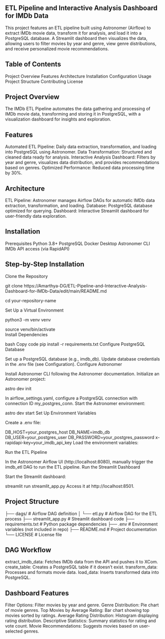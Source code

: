 ## ETL Pipeline and Interactive Analysis Dashboard for IMDb Data

This project features an ETL pipeline built using Astronomer (Airflow) to extract IMDb movie data, transform it for analysis, and load it into a PostgreSQL database. A Streamlit dashboard then visualizes the data, allowing users to filter movies by year and genre, view genre distributions, and receive personalized movie recommendations.

## Table of Contents 
Project Overview
Features
Architecture
Installation
Configuration
Usage
Project Structure
Contributing
License

## Project Overview
The IMDb ETL Pipeline automates the data gathering and processing of IMDb movie data, transforming and storing it in PostgreSQL, with a visualization dashboard for insights and exploration.

## Features
Automated ETL Pipeline: Daily data extraction, transformation, and loading into PostgreSQL using Astronomer.
Data Transformation: Structured and cleaned data ready for analysis.
Interactive Analysis Dashboard: Filters by year and genre, visualizes data distribution, and provides recommendations based on genres.
Optimized Performance: Reduced data processing time by 30%.

## Architecture
ETL Pipeline: Astronomer manages Airflow DAGs for automatic IMDb data extraction, transformation, and loading.
Database: PostgreSQL database optimized for querying.
Dashboard: Interactive Streamlit dashboard for user-friendly data exploration.

## Installation
Prerequisites
Python 3.8+
PostgreSQL
Docker Desktop
Astronomer CLI
IMDb API access (via RapidAPI)

## Step-by-Step Installation
Clone the Repository

git clone https://Amarthya-DG/ETL-Pipeline-and-Interactive-Analysis-Dashboard-for-IMDb-Data/edit/main/README.md

cd your-repository-name

Set Up a Virtual Environment

python3 -m venv venv

source venv/bin/activate  
Install Dependencies

bash
Copy code
pip install -r requirements.txt
Configure PostgreSQL Database

Set up a PostgreSQL database (e.g., imdb_db).
Update database credentials in the .env file (see Configuration).
Configure Astronomer

Install Astronomer CLI following the Astronomer documentation.
Initialize an Astronomer project:

astro dev init

In airflow_settings.yaml, configure a PostgreSQL connection with connection ID my_postgres_conn.
Start the Astronomer environment:

astro dev start
Set Up Environment Variables

Create a .env file:

DB_HOST=your_postgres_host
DB_NAME=imdb_db
DB_USER=your_postgres_user
DB_PASSWORD=your_postgres_password
x-rapidapi-key=your_imdb_api_key
Load the environment variables:


Run the ETL Pipeline

In the Astronomer Airflow UI (http://localhost:8080), manually trigger the imdb_etl DAG to run the ETL pipeline.
Run the Streamlit Dashboard

Start the Streamlit dashboard:

streamlit run streamlit_app.py
Access it at http://localhost:8501.

## Project Structure

├── dags/                          # Airflow DAG definition
│   └── etl.py            # Airflow DAG for the ETL process
├── streamlit_app.py                   # Streamlit dashboard code
├── requirements.txt               # Python package dependencies
├── .env                           # Environment variables (not included in repo)
├── README.md                      # Project documentation
└── LICENSE                        # License file

## DAG Workflow
extract_imdb_data: Fetches IMDb data from the API and pushes it to XCom.
create_table: Creates a PostgreSQL table if it doesn’t exist.
transform_data: Processes and formats movie data.
load_data: Inserts transformed data into PostgreSQL.

## Dashboard Features
Filter Options: Filter movies by year and genre.
Genre Distribution: Pie chart of movie genres.
Top Movies by Average Rating: Bar chart showing top movies sorted by ratings.
Average Rating Distribution: Histogram displaying rating distribution.
Descriptive Statistics: Summary statistics for rating and vote count.
Movie Recommendations: Suggests movies based on user-selected genres.
